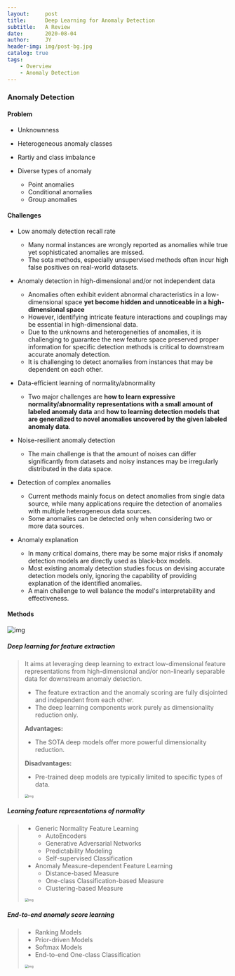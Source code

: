 ```yaml
---
layout:     post
title:      Deep Learning for Anomaly Detection 
subtitle:   A Review
date:       2020-08-04
author:     JY
header-img: img/post-bg.jpg
catalog: true
tags:
    - Overview
    - Anomaly Detection
---
```




### Anomaly Detection

#### Problem

- Unknownness
- Heterogeneous anomaly classes

- Rartiy and class imbalance
- Diverse types of anomaly
  - Point anomalies
  - Conditional anomalies
  - Group anomalies



#### Challenges

- Low anomaly detection recall rate
  - Many normal instances are wrongly reported as anomalies while true yet sophisticated anomalies are missed.
  - The sota methods, especially unsupervised methods often incur high false positives on real-world datasets.

- Anomaly detection in high-dimensional and/or not independent data
  - Anomalies often exhibit evident abnormal characteristics in a low-dimensional space **yet become hidden and unnoticeable in a high-dimensional space**
  - However, identifying intricate feature interactions and couplings may be essential in high-dimensional data.
  - Due to the unknowns and heterogeneities of anomalies, it is challenging to guarantee the new feature space preserved proper information for specific detection methods is critical to downstream accurate anomaly detection.
  - It is challenging to detect anomalies from instances that may be dependent on each other.

- Data-efficient learning of normality/abnormality
  - Two major challenges are **how to learn expressive normality/abnormality representations with a small amount of labeled anomaly data** and **how to learning detection models that are generalized to novel anomalies uncovered by the given labeled anomaly data**.
- Noise-resilient anomaly detection
  - The main challenge is that the amount of noises can differ significantly from datasets and noisy instances may be irregularly distributed in the data space.
- Detection of complex anomalies
  - Current methods mainly focus on detect anomalies from single data source, while many applications require the detection of anomalies with multiple heterogeneous data sources.
  - Some anomalies can be detected only when considering two or more data sources.

- Anomaly explanation
  - In many critical domains, there may be some major risks if anomaly detection models are directly used as black-box models.
  - Most existing anomaly detection studies focus on devising accurate detection models only, ignoring the capability of providing explanation of the identified anomalies.
  - A main challenge to well balance the model's interpretability and effectiveness.



#### Methods

![img](https://github.com/ZJU-CVs/zju-cvs.github.io/raw/master/img/notes/AD.png)

##### Deep learning for feature extraction

> It aims at leveraging deep learning to extract low-dimensional feature representations from high-dimensional and/or non-linearly separable data for downstream anomaly detection.
>
> - The feature extraction and the anomaly scoring are fully disjointed and independent from each other.
> - The deep learning components work purely as dimensionality reduction only.
>
> **Advantages:**
>
> - The SOTA deep models offer more powerful dimensionality reduction.
>
> **Disadvantages:**
>
> - Pre-trained deep models are typically limited to specific types of data.
>
> <img src="https://github.com/ZJU-CVs/zju-cvs.github.io/raw/master/img/notes/AD1.png" alt="img" style="zoom:50%;" />

##### Learning feature representations of normality 

> - Generic Normality Feature Learning
>   - AutoEncoders
>   - Generative Adversarial Networks
>   - Predictability Modeling
>   - Self-supervised Classification
> - Anomaly Measure-dependent Feature Learning
>   - Distance-based Measure
>   - One-class Classification-based Measure
>   - Clustering-based Measure
>
> <img src="https://github.com/ZJU-CVs/zju-cvs.github.io/raw/master/img/notes/AD2.png" alt="img" style="zoom:50%;" />

##### End-to-end anomaly score learning

> - Ranking Models
> - Prior-driven Models
> - Softmax Models
> - End-to-end One-class Classification
>
> <img src="https://github.com/ZJU-CVs/zju-cvs.github.io/raw/master/img/notes/AD3.png" alt="img" style="zoom:50%;" />